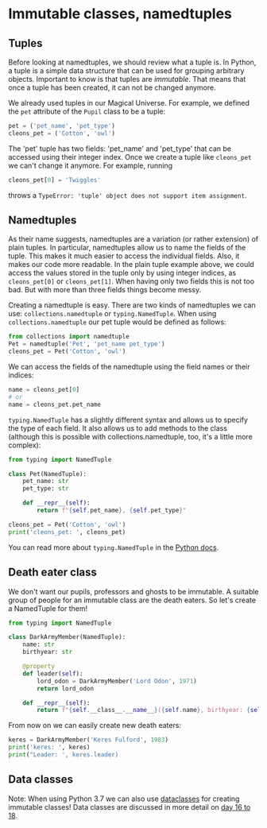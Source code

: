 # Immutable classes, namedtuples

## Tuples
Before looking at namedtuples, we should review what a tuple is. In Python, a tuple is a simple data structure that can be used for grouping arbitrary objects. Important to know is that tuples are *immutable*. That means that once a tuple has been created, it can not be changed anymore.   

We already used tuples in our Magical Universe. For example, we defined the ```pet``` attribute of the ```Pupil``` class to be a tuple:

```python
pet = ('pet_name', 'pet_type')
cleons_pet = ('Cotton', 'owl')
```

The 'pet' tuple has two fields: 'pet_name' and 'pet_type' that can be accessed using their integer index. Once we create a tuple like ```cleons_pet``` we can't change it anymore. For example, running

```python
cleons_pet[0] = 'Twiggles'
```

throws a ```TypeError: 'tuple' object does not support item assignment```.

## Namedtuples
As their name suggests, namedtuples are a variation (or rather extension) of plain tuples. In particular, namedtuples allow us to name the fields of the tuple. This makes it much easier to access the individual fields. Also, it makes our code more readable. In the plain tuple example above, we could access the values stored in the tuple only by using integer indices, as ```cleons_pet[0]``` or ```cleons_pet[1]```. When having only two fields this is not too bad. But with more than three fields things become messy. 

Creating a namedtuple is easy. There are two kinds of namedtuples we can use: ```collections.namedtuple``` or ```typing.NamedTuple```. When using ```collections.namedtuple``` our pet tuple would be defined as follows:

```python
from collections import namedtuple
Pet = namedtuple('Pet', 'pet_name pet_type')
cleons_pet = Pet('Cotton', 'owl')
```

We can access the fields of the namedtuple using the field names or their indices:
```python
name = cleons_pet[0]
# or
name = cleons_pet.pet_name
```

```typing.NamedTuple``` has a slightly different syntax and allows us to specify the type of each field. It also allows us to add methods to the class (although this is possible with collections.namedtuple, too, it's a little more complex):

```python
from typing import NamedTuple

class Pet(NamedTuple):
    pet_name: str
    pet_type: str

    def __repr__(self):
        return f"{self.pet_name}, {self.pet_type}"

cleons_pet = Pet('Cotton', 'owl')
print('cleons_pet: ', cleons_pet)
```

You can read more about ```typing.NamedTuple``` in the [Python docs](https://docs.python.org/3/library/typing.html).

## Death eater class
We don't want our pupils, professors and ghosts to be immutable. A suitable group of people for an immutable class are the death eaters. So let's create a NamedTuple for them!

```python
from typing import NamedTuple

class DarkArmyMember(NamedTuple):
    name: str
    birthyear: str

    @property
    def leader(self):
        lord_odon = DarkArmyMember('Lord Odon', 1971)
        return lord_odon

    def __repr__(self):
        return f"{self.__class__.__name__}({self.name}, birthyear: {self.birthyear})"
```

From now on we can easily create new death eaters:
```python
keres = DarkArmyMember('Keres Fulford', 1983)
print('keres: ', keres)
print("Leader: ', keres.leader)
```

## Data classes

Note: When using Python 3.7 we can also use [dataclasses](https://docs.python.org/3/library/dataclasses.html) for creating immutable classes! Data classes are discussed in more detail on [day 16 to 18](http://alpopkes.com/posts/2018/08/coding-challenge-day-16-to-18/).


